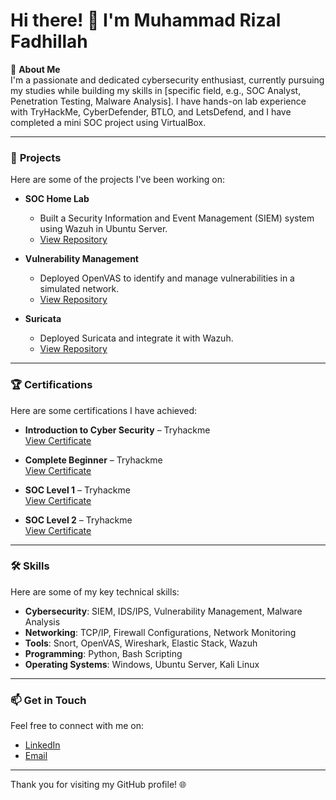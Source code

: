 # Hi there! 👋 I'm Muhammad Rizal Fadhillah

🎯 **About Me**  
I'm a passionate and dedicated cybersecurity enthusiast, currently pursuing my studies while building my skills in [specific field, e.g., SOC Analyst, Penetration Testing, Malware Analysis]. I have hands-on lab experience with TryHackMe, CyberDefender, BTLO, and LetsDefend, and I have completed a mini SOC project using VirtualBox.

---

### 🌟 **Projects**
Here are some of the projects I've been working on:

- **SOC Home Lab**  
  - Built a Security Information and Event Management (SIEM) system using Wazuh in Ubuntu Server.  
  - [View Repository](https://github.com/zalf179/SOC-Home-Lab)  

- **Vulnerability Management**  
  - Deployed OpenVAS to identify and manage vulnerabilities in a simulated network.  
  - [View Repository](#)  

- **Suricata**  
  - Deployed Suricata and integrate it with Wazuh.  
  - [View Repository](https://github.com/zalf179/Suricata)

---

### 🏆 **Certifications**
Here are some certifications I have achieved:

- **Introduction to Cyber Security** – Tryhackme  
   [View Certificate](https://tryhackme-certificates.s3-eu-west-1.amazonaws.com/THM-HZM5P9J3VC.png)  

- **Complete Beginner** – Tryhackme  
   [View Certificate](https://tryhackme-certificates.s3-eu-west-1.amazonaws.com/THM-1J8FWNX0L0.png)   

- **SOC Level 1** – Tryhackme  
   [View Certificate](https://tryhackme-certificates.s3-eu-west-1.amazonaws.com/THM-QVLIZRL6OL.png) 


- **SOC Level 2** – Tryhackme  
   [View Certificate](https://tryhackme-certificates.s3-eu-west-1.amazonaws.com/THM-AWBNWJRTAC.png)
  
---

### 🛠️ **Skills**
Here are some of my key technical skills:

- **Cybersecurity**: SIEM, IDS/IPS, Vulnerability Management, Malware Analysis  
- **Networking**: TCP/IP, Firewall Configurations, Network Monitoring  
- **Tools**: Snort, OpenVAS, Wireshark, Elastic Stack, Wazuh  
- **Programming**: Python, Bash Scripting  
- **Operating Systems**: Windows, Ubuntu Server, Kali Linux  

---

### 📫 **Get in Touch**
Feel free to connect with me on:

- [LinkedIn](https://www.linkedin.com/in/muhammad-rizal-fadhillah/)  
- [Email](mailto:orchidfams@gmail.com)  

---

Thank you for visiting my GitHub profile! 🌐
